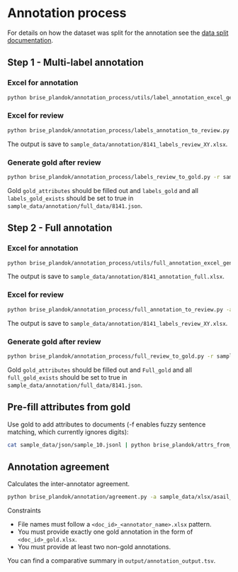 # Annotation process

For details on how the dataset was split for the annotation see
the [data split documentation](brise_plandok/annotation_process/README.md).

## Step 1 - Multi-label annotation

### Excel for annotation

```bash
python brise_plandok/annotation_process/utils/label_annotation_excel_generator.py -d sample_data/annotation/full_data/8141.json -o sample_data/annotation/8141_annotation_labels.xlsx
```

### Excel for review

```bash
python brise_plandok/annotation_process/labels_annotation_to_review.py -a sample_data/annotation/01/phase1/upload/8141.xlsx sample_data/annotation/02/phase1/upload/8141.xlsx -d sample_data/annotation/full_data/8141.json -g data/train/ -of sample_data/annotation/8141_labels_review_XY.xlsx -r
```

The output is save to `sample_data/annotation/8141_labels_review_XY.xlsx`.

### Generate gold after review

```bash
python brise_plandok/annotation_process/labels_review_to_gold.py -r sample_data/annotation/8141_labels_review_XY.xlsx -d sample_data/annotation/full_data/8141.json -g data/train/
```

Gold `gold_attributes` should be filled out and `labels_gold` and all `labels_gold_exists` should be set to true
in `sample_data/annotation/full_data/8141.json`.

## Step 2 - Full annotation

### Excel for annotation

```bash
python brise_plandok/annotation_process/utils/full_annotation_excel_generator.py -d sample_data/annotation/full_data/8141.json -df data/train -o sample_data/annotation/8141_annotation_full.xlsx
```

The output is save to `sample_data/annotation/8141_annotation_full.xlsx`.

### Excel for review

```bash
python brise_plandok/annotation_process/full_annotation_to_review.py -a sample_data/annotation/01/phase2/upload/8141.xlsx sample_data/annotation/02/phase2/upload/8141.xlsx -d sample_data/annotation/full_data/8141.json -g data/train/ -of sample_data/annotation/8141_full_review_XY.xlsx -r
```

The output is save to `sample_data/annotation/8141_labels_review_XY.xlsx`.

### Generate gold after review

```bash
python brise_plandok/annotation_process/full_review_to_gold.py -r sample_data/annotation/8141_full_review_XY.xlsx -d sample_data/annotation/full_data/8141.json -g data/train/
```

Gold `gold_attributes` should be filled out and `Full_gold` and all `full_gold_exists` should be set to true
in `sample_data/annotation/full_data/8141.json`.

## Pre-fill attributes from gold

Use gold to add attributes to documents (-f enables fuzzy sentence matching, which currently ignores digits):

```bash
cat sample_data/json/sample_10.jsonl | python brise_plandok/attrs_from_gold.py -g data/train -f > sample_data/json/sample_10_prefilled.jsonl
```

## Annotation agreement

Calculates the inter-annotator agreement.

```bash
python brise_plandok/annotation/agreement.py -a sample_data/xlsx/asail_annot1.xlsx sample_data/xlsx/asail_annot2.xlsx sample_data/xlsx/asail_gold.xlsx -of output/annotation_output.tsv
```

Constraints

- File names must follow a `<doc_id>_<annotator_name>.xlsx` pattern.
- You must provide exactly one gold annotation in the form of `<doc_id>_gold.xlsx`.
- You must provide at least two non-gold annotations.

You can find a comparative summary in `output/annotation_output.tsv`.